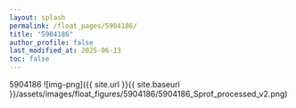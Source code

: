 ```yaml
---
layout: splash
permalink: /float_pages/5904186/
title: "5904186"
author_profile: false
last_modified_at: 2025-06-13
toc: false
---
```

 
5904186
![img-png]({{ site.url }}{{ site.baseurl }}/assets/images/float_figures/5904186/5904186_Sprof_processed_v2.png)